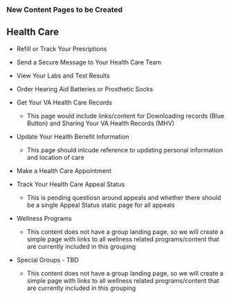 ### New Content Pages to be Created

## Health Care
- Refill or Track Your Presriptions
- Send a Secure Message to Your Health Care Team
- View Your Labs and Test Results
- Order Hearing Aid Batteries or Prosthetic Socks
- Get Your VA Health Care Records
  - This page would include links/content for Downloading records (Blue Button) and Sharing Your VA Health Records (MHV)
- Update Your Health Benefit Information
  - This page should inlcude reference to updating personal information and location of care
- Make a Health Care Appointment
- Track Your Health Care Appeal Status
  - This is pending questiosn around appeals and whether there should be a single Appeal Status static page for all appeals
  
- Wellness Programs
  - This content does not have a group landing page, so we will create a simple page with links to all wellness related programs/content that are currently included in this grouping
- Special Groups  - TBD
  - This content does not have a group landing page, so we will create a simple page with links to all wellness related programs/content that are currently included in this grouping
